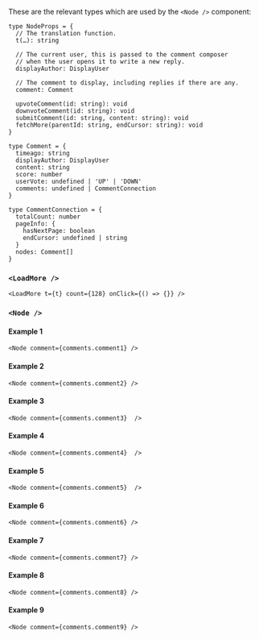 These are the relevant types which are used by the `<Node />` component:

```code|lang-js
type NodeProps = {
  // The translation function.
  t(…): string

  // The current user, this is passed to the comment composer
  // when the user opens it to write a new reply.
  displayAuthor: DisplayUser

  // The comment to display, including replies if there are any.
  comment: Comment

  upvoteComment(id: string): void
  downvoteComment(id: string): void
  submitComment(id: string, content: string): void
  fetchMore(parentId: string, endCursor: string): void
}

type Comment = {
  timeago: string
  displayAuthor: DisplayUser
  content: string
  score: number
  userVote: undefined | 'UP' | 'DOWN'
  comments: undefined | CommentConnection
}

type CommentConnection = {
  totalCount: number
  pageInfo: {
    hasNextPage: boolean
    endCursor: undefined | string
  }
  nodes: Comment[]
}
```

### `<LoadMore />`

```react|noSource
<LoadMore t={t} count={128} onClick={() => {}} />
```

### `<Node />`

#### Example 1

```react|noSource
<Node comment={comments.comment1} />
```

#### Example 2

```react|noSource
<Node comment={comments.comment2} />
```

#### Example 3

```react|noSource
<Node comment={comments.comment3}  />
```

#### Example 4

```react|noSource
<Node comment={comments.comment4}  />
```

#### Example 5

```react|noSource
<Node comment={comments.comment5}  />
```

#### Example 6

```react|noSource
<Node comment={comments.comment6} />
```

#### Example 7

```react|noSource
<Node comment={comments.comment7} />
```

#### Example 8

```react|noSource
<Node comment={comments.comment8} />
```

#### Example 9

```react|noSource
<Node comment={comments.comment9} />
```
